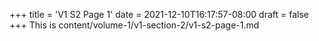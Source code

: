 +++
title = 'V1 S2 Page 1'
date = 2021-12-10T16:17:57-08:00
draft = false
+++
This is content/volume-1/v1-section-2/v1-s2-page-1.md
